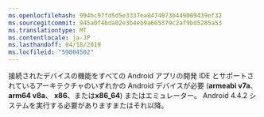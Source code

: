 ```yaml
---
ms.openlocfilehash: 994bc97fd5d5e3337ea8474073b449009439ef32
ms.sourcegitcommit: 945a0f4bda02e3b4eb9a665379c2af9bd5285a53
ms.translationtype: MT
ms.contentlocale: ja-JP
ms.lasthandoff: 04/18/2019
ms.locfileid: "59804502"
---
```

接続されたデバイスの機能をすべての Android アプリの開発 IDE とサポートされているアーキテクチャのいずれかの Android デバイスが必要 (**armeabi v7a**、 **arm64 v8a**、 **x86**、または**x86_64**) またはエミュレーター。 Android 4.4.2 システムを実行する必要がありますまたはそれ以降。